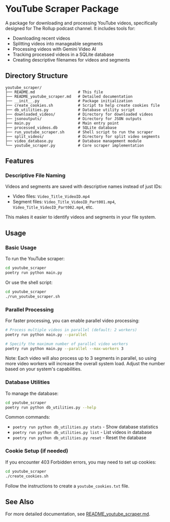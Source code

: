 # YouTube Scraper Package

A package for downloading and processing YouTube videos, specifically designed for The Rollup podcast channel. It includes tools for:

- Downloading recent videos
- Splitting videos into manageable segments
- Processing videos with Gemini Video AI
- Tracking processed videos in a SQLite database
- Creating descriptive filenames for videos and segments

## Directory Structure

```
youtube_scraper/
├── README.md                   # This file
├── README_youtube_scraper.md   # Detailed documentation
├── __init__.py                 # Package initialization
├── create_cookies.sh           # Script to help create cookies file
├── db_utilities.py             # Database utility script
├── downloaded_videos/          # Directory for downloaded videos
├── jsonoutputs/                # Directory for JSON outputs
├── main.py                     # Main entry point
├── processed_videos.db         # SQLite database
├── run_youtube_scraper.sh      # Shell script to run the scraper
├── split_videos/               # Directory for split video segments
├── video_database.py           # Database management module
└── youtube_scraper.py          # Core scraper implementation
```

## Features

### Descriptive File Naming

Videos and segments are saved with descriptive names instead of just IDs:

- Video files: `Video_Title_VideoID.mp4`
- Segment files: `Video_Title_VideoID_Part001.mp4`, `Video_Title_VideoID_Part002.mp4`, etc.

This makes it easier to identify videos and segments in your file system.

## Usage

### Basic Usage

To run the YouTube scraper:

```bash
cd youtube_scraper
poetry run python main.py
```

Or use the shell script:

```bash
cd youtube_scraper
./run_youtube_scraper.sh
```

### Parallel Processing

For faster processing, you can enable parallel video processing:

```bash
# Process multiple videos in parallel (default: 2 workers)
poetry run python main.py --parallel

# Specify the maximum number of parallel video workers
poetry run python main.py --parallel --max-workers 3
```

Note: Each video will also process up to 3 segments in parallel, so using more video workers
will increase the overall system load. Adjust the number based on your system's capabilities.

### Database Utilities

To manage the database:

```bash
cd youtube_scraper
poetry run python db_utilities.py --help
```

Common commands:
- `poetry run python db_utilities.py stats` - Show database statistics
- `poetry run python db_utilities.py list` - List videos in database
- `poetry run python db_utilities.py reset` - Reset the database

### Cookie Setup (if needed)

If you encounter 403 Forbidden errors, you may need to set up cookies:

```bash
cd youtube_scraper
./create_cookies.sh
```

Follow the instructions to create a `youtube_cookies.txt` file.

## See Also

For more detailed documentation, see [README_youtube_scraper.md](README_youtube_scraper.md).
